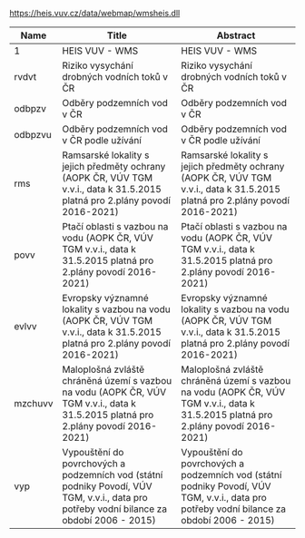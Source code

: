 https://heis.vuv.cz/data/webmap/wmsheis.dll

|Name|Title|Abstract|
|--|--|--|
|1|HEIS VUV - WMS|HEIS VUV - WMS|
|rvdvt|Riziko vysychání drobných vodních toků v ČR|Riziko vysychání drobných vodních toků v ČR|
|odbpzv|Odběry podzemních vod v ČR|Odběry podzemních vod v ČR|
|odbpzvu|Odběry podzemních vod v ČR podle užívání|Odběry podzemních vod v ČR podle užívání|
|rms|Ramsarské lokality s jejich předměty ochrany  (AOPK ČR, VÚV TGM v.v.i., data k 31.5.2015 platná pro 2.plány povodí 2016-2021)|Ramsarské lokality s jejich předměty ochrany  (AOPK ČR, VÚV TGM v.v.i., data k 31.5.2015 platná pro 2.plány povodí 2016-2021)|
|povv|Ptačí oblasti s vazbou na vodu  (AOPK ČR, VÚV TGM v.v.i., data k 31.5.2015 platná pro 2.plány povodí 2016-2021)|Ptačí oblasti s vazbou na vodu  (AOPK ČR, VÚV TGM v.v.i., data k 31.5.2015 platná pro 2.plány povodí 2016-2021)|
|evlvv|Evropsky významné lokality s vazbou na vodu  (AOPK ČR, VÚV TGM v.v.i., data k 31.5.2015 platná pro 2.plány povodí 2016-2021)|Evropsky významné lokality s vazbou na vodu  (AOPK ČR, VÚV TGM v.v.i., data k 31.5.2015 platná pro 2.plány povodí 2016-2021)|
|mzchuvv|Maloplošná zvláště chráněná území s vazbou na vodu  (AOPK ČR, VÚV TGM v.v.i., data k 31.5.2015 platná pro 2.plány povodí 2016-2021)|Maloplošná zvláště chráněná území s vazbou na vodu  (AOPK ČR, VÚV TGM v.v.i., data k 31.5.2015 platná pro 2.plány povodí 2016-2021)|
|vyp|Vypouštění do povrchových a podzemních vod (státní podniky Povodí, VÚV TGM, v.v.i., data pro potřeby vodní bilance za období 2006 - 2015)|Vypouštění do povrchových a podzemních vod (státní podniky Povodí, VÚV TGM, v.v.i., data pro potřeby vodní bilance za období 2006 - 2015)|

